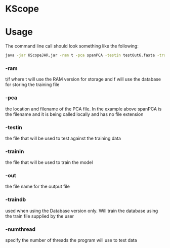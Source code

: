 # KScope


# Usage

The command line call should look something like the following:

```bash
java -jar KScopeJAR.jar -ram t -pca spanPCA -testin testOut6.fasta -trainin trainOut6.fasta -out outfile.fasta
```

<h3>-ram</h3> t/f where t will use the RAM version for storage and f will use the database for storing the training file


<h3>-pca</h3> the location and filename of the PCA file.  In the example above spanPCA is the filename and it is being called locally and has no file extension


<h3>-testin</h3> the file that will be used to test against the training data


<h3>-trainin</h3> the file that will be used to train the model


<h3>-out</h3> the file name for the output file

<h3>-traindb</h3> used when using the Database version only. Will train the database using the train file supplied by the user


<h3>-numthread</h3> specify the number of threads the program will use to test data
